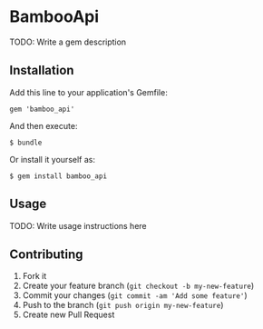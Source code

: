 # BambooApi

TODO: Write a gem description

## Installation

Add this line to your application's Gemfile:

    gem 'bamboo_api'

And then execute:

    $ bundle

Or install it yourself as:

    $ gem install bamboo_api

## Usage

TODO: Write usage instructions here

## Contributing

1. Fork it
2. Create your feature branch (`git checkout -b my-new-feature`)
3. Commit your changes (`git commit -am 'Add some feature'`)
4. Push to the branch (`git push origin my-new-feature`)
5. Create new Pull Request

